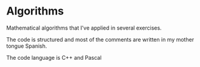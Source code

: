 # Algorithms

Mathematical algorithms that I've applied in several exercises.

The code is structured and most of the comments are written in my mother tongue Spanish.

The code language is C++ and Pascal
